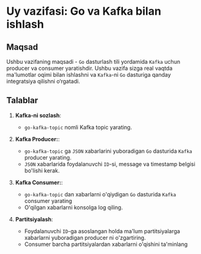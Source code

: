 # Uy vazifasi: Go va Kafka bilan ishlash

## Maqsad
Ushbu vazifaning maqsadi - `Go` dasturlash tili yordamida `Kafka` uchun producer va consumer yaratishdir. Ushbu vazifa sizga real vaqtda ma'lumotlar oqimi bilan ishlashni va `Kafka`-ni `Go` dasturiga qanday integratsiya qilishni o‘rgatadi.


## Talablar
1. **Kafka-ni sozlash**:
    - `go-kafka-topic` nomli Kafka topic yarating.

2. **Kafka Producer:**:
    - `go-kafka-topic` ga `JSON` xabarlarini yuboradigan `Go` dasturida `Kafka` producer yarating.
    - `JSON` xabarlarida foydalanuvchi `ID`-si, message va timestamp belgisi bo'lishi kerak.

3. **Kafka Consumer:**:
    - `go-kafka-topic` dan xabarlarni o'qiydigan `Go` dasturida `Kafka` consumer yarating
    - O'qilgan xabarlarni konsolga log qiling.

4. **Partitsiyalash**:
    - Foydalanuvchi `ID`-ga asoslangan holda ma'lum partitsiyalarga xabarlarni yuboradigan producer ni o'zgartiring.
    - Consumer barcha partitsiyalardan xabarlarni o'qishini ta'minlang












